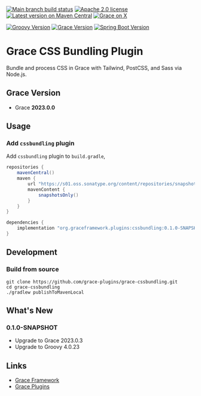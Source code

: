 [![Main branch build status](https://github.com/grace-plugins/grace-cssbundling/workflows/Grace%20CI/badge.svg?style=flat)](https://github.com/grace-plugins/grace-cssbundling/actions?query=workflow%3A%Grace+CI%22)
[![Apache 2.0 license](https://img.shields.io/badge/License-APACHE%202.0-green.svg?logo=APACHE&style=flat)](https://opensource.org/licenses/Apache-2.0)
[![Latest version on Maven Central](https://img.shields.io/maven-central/v/org.graceframework.plugins/cssbundling.svg?label=Maven%20Central&logo=apache-maven&style=flat)](https://search.maven.org/search?q=g:org.graceframework.plugins)
[![Grace on X](https://img.shields.io/twitter/follow/graceframework?style=social)](https://twitter.com/graceframework)

[![Groovy Version](https://img.shields.io/badge/Groovy-4.0.23-blue?style=flat&color=4298b8)](https://groovy-lang.org/releasenotes/groovy-4.0.html)
[![Grace Version](https://img.shields.io/badge/Grace-2023.0.0-blue?style=flat&color=f49b06)](https://github.com/graceframework/grace-framework/releases/tag/v2023.0.0)
[![Spring Boot Version](https://img.shields.io/badge/Spring_Boot-3.0.13-blue?style=flat&color=6db33f)](https://github.com/spring-projects/spring-boot/releases)

# Grace CSS Bundling Plugin

Bundle and process CSS in Grace with Tailwind, PostCSS, and Sass via Node.js.

## Grace Version

- Grace **2023.0.0**

## Usage

### Add `cssbundling` plugin

Add `cssbundling` plugin to `build.gradle`,

```gradle
repositories {
    mavenCentral()
    maven {
        url "https://s01.oss.sonatype.org/content/repositories/snapshots/"
        mavenContent {
            snapshotsOnly()
        }
    }
}

dependencies {
    implementation "org.graceframework.plugins:cssbundling:0.1.0-SNAPSHOT"
}
```

## Development

### Build from source

```
git clone https://github.com/grace-plugins/grace-cssbundling.git
cd grace-cssbundling
./gradlew publishToMavenLocal
```

## What's New

### 0.1.0-SNAPSHOT

* Upgrade to Grace 2023.0.3
* Upgrade to Groovy 4.0.23


## Links

- [Grace Framework](https://github.com/graceframework/grace-framework)
- [Grace Plugins](https://github.com/grace-plugins)